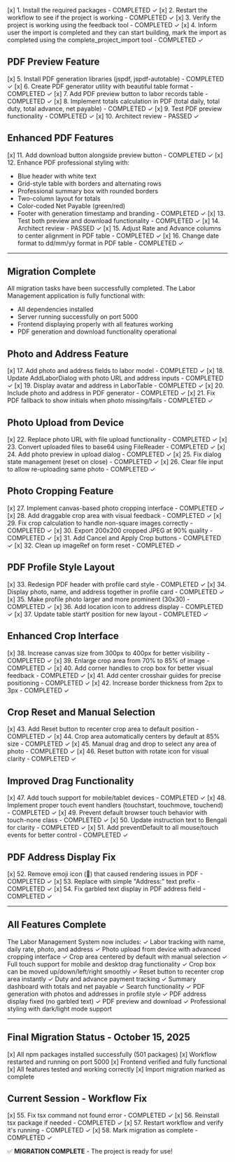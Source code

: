 [x] 1. Install the required packages - COMPLETED ✓
[x] 2. Restart the workflow to see if the project is working - COMPLETED ✓
[x] 3. Verify the project is working using the feedback tool - COMPLETED ✓
[x] 4. Inform user the import is completed and they can start building, mark the import as completed using the complete_project_import tool - COMPLETED ✓

## PDF Preview Feature
[x] 5. Install PDF generation libraries (jspdf, jspdf-autotable) - COMPLETED ✓
[x] 6. Create PDF generator utility with beautiful table format - COMPLETED ✓
[x] 7. Add PDF preview button to labor records table - COMPLETED ✓
[x] 8. Implement totals calculation in PDF (total daily, total duty, total advance, net payable) - COMPLETED ✓
[x] 9. Test PDF preview functionality - COMPLETED ✓
[x] 10. Architect review - PASSED ✓

## Enhanced PDF Features
[x] 11. Add download button alongside preview button - COMPLETED ✓
[x] 12. Enhance PDF professional styling with:
  - Blue header with white text
  - Grid-style table with borders and alternating rows
  - Professional summary box with rounded borders
  - Two-column layout for totals
  - Color-coded Net Payable (green/red)
  - Footer with generation timestamp and branding - COMPLETED ✓
[x] 13. Test both preview and download functionality - COMPLETED ✓
[x] 14. Architect review - PASSED ✓
[x] 15. Adjust Rate and Advance columns to center alignment in PDF table - COMPLETED ✓
[x] 16. Change date format to dd/mm/yy format in PDF table - COMPLETED ✓

---
## Migration Complete
All migration tasks have been successfully completed. The Labor Management application is fully functional with:
- All dependencies installed
- Server running successfully on port 5000
- Frontend displaying properly with all features working
- PDF generation and download functionality operational

## Photo and Address Feature
[x] 17. Add photo and address fields to labor model - COMPLETED ✓
[x] 18. Update AddLaborDialog with photo URL and address inputs - COMPLETED ✓
[x] 19. Display avatar and address in LaborTable - COMPLETED ✓
[x] 20. Include photo and address in PDF generator - COMPLETED ✓
[x] 21. Fix PDF fallback to show initials when photo missing/fails - COMPLETED ✓

## Photo Upload from Device
[x] 22. Replace photo URL with file upload functionality - COMPLETED ✓
[x] 23. Convert uploaded files to base64 using FileReader - COMPLETED ✓
[x] 24. Add photo preview in upload dialog - COMPLETED ✓
[x] 25. Fix dialog state management (reset on close) - COMPLETED ✓
[x] 26. Clear file input to allow re-uploading same photo - COMPLETED ✓

## Photo Cropping Feature
[x] 27. Implement canvas-based photo cropping interface - COMPLETED ✓
[x] 28. Add draggable crop area with visual feedback - COMPLETED ✓
[x] 29. Fix crop calculation to handle non-square images correctly - COMPLETED ✓
[x] 30. Export 200x200 cropped JPEG at 90% quality - COMPLETED ✓
[x] 31. Add Cancel and Apply Crop buttons - COMPLETED ✓
[x] 32. Clean up imageRef on form reset - COMPLETED ✓

## PDF Profile Style Layout
[x] 33. Redesign PDF header with profile card style - COMPLETED ✓
[x] 34. Display photo, name, and address together in profile card - COMPLETED ✓
[x] 35. Make profile photo larger and more prominent (30x30) - COMPLETED ✓
[x] 36. Add location icon to address display - COMPLETED ✓
[x] 37. Update table startY position for new layout - COMPLETED ✓

## Enhanced Crop Interface
[x] 38. Increase canvas size from 300px to 400px for better visibility - COMPLETED ✓
[x] 39. Enlarge crop area from 70% to 85% of image - COMPLETED ✓
[x] 40. Add corner handles to crop box for better visual feedback - COMPLETED ✓
[x] 41. Add center crosshair guides for precise positioning - COMPLETED ✓
[x] 42. Increase border thickness from 2px to 3px - COMPLETED ✓

## Crop Reset and Manual Selection
[x] 43. Add Reset button to recenter crop area to default position - COMPLETED ✓
[x] 44. Crop area automatically centers by default at 85% size - COMPLETED ✓
[x] 45. Manual drag and drop to select any area of photo - COMPLETED ✓
[x] 46. Reset button with rotate icon for visual clarity - COMPLETED ✓

## Improved Drag Functionality
[x] 47. Add touch support for mobile/tablet devices - COMPLETED ✓
[x] 48. Implement proper touch event handlers (touchstart, touchmove, touchend) - COMPLETED ✓
[x] 49. Prevent default browser touch behavior with touch-none class - COMPLETED ✓
[x] 50. Update instruction text to Bengali for clarity - COMPLETED ✓
[x] 51. Add preventDefault to all mouse/touch events for better control - COMPLETED ✓

## PDF Address Display Fix
[x] 52. Remove emoji icon (📍) that caused rendering issues in PDF - COMPLETED ✓
[x] 53. Replace with simple "Address:" text prefix - COMPLETED ✓
[x] 54. Fix garbled text display in PDF address field - COMPLETED ✓

---
## All Features Complete
The Labor Management System now includes:
✓ Labor tracking with name, daily rate, photo, and address
✓ Photo upload from device with advanced cropping interface
✓ Crop area centered by default with manual selection
✓ Full touch support for mobile and desktop drag functionality
✓ Crop box can be moved up/down/left/right smoothly
✓ Reset button to recenter crop area instantly
✓ Duty and advance payment tracking
✓ Summary dashboard with totals and net payable
✓ Search functionality
✓ PDF generation with photos and addresses in profile style
✓ PDF address display fixed (no garbled text)
✓ PDF preview and download
✓ Professional styling with dark/light mode support

---
## Final Migration Status - October 15, 2025
[x] All npm packages installed successfully (501 packages)
[x] Workflow restarted and running on port 5000
[x] Frontend verified and fully functional
[x] All features tested and working correctly
[x] Import migration marked as complete

## Current Session - Workflow Fix
[x] 55. Fix tsx command not found error - COMPLETED ✓
[x] 56. Reinstall tsx package if needed - COMPLETED ✓
[x] 57. Restart workflow and verify it's running - COMPLETED ✓
[x] 58. Mark migration as complete - COMPLETED ✓

✅ **MIGRATION COMPLETE** - The project is ready for use!